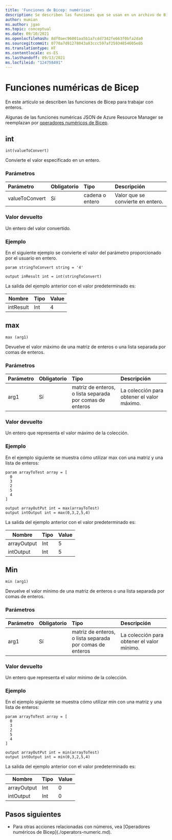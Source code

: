 ```yaml
---
title: 'Funciones de Bicep: numéricas'
description: Se describen las funciones que se usan en un archivo de Bicep para trabajar con números.
author: mumian
ms.author: jgao
ms.topic: conceptual
ms.date: 09/10/2021
ms.openlocfilehash: 8df0aec96001aa5b1a7cdd7342fe663f0bfa2da0
ms.sourcegitcommit: 0770a7d91278043a83ccc597af25934854605e8b
ms.translationtype: HT
ms.contentlocale: es-ES
ms.lasthandoff: 09/13/2021
ms.locfileid: "124758491"
---
```

# <a name="numeric-functions-for-bicep"></a>Funciones numéricas de Bicep

En este artículo se describen las funciones de Bicep para trabajar con enteros.

Algunas de las funciones numéricas JSON de Azure Resource Manager se reemplazan por [operadores numéricos de Bicep](./operators-numeric.md).

## <a name="int"></a>int

`int(valueToConvert)`

Convierte el valor especificado en un entero.

### <a name="parameters"></a>Parámetros

| Parámetro | Obligatorio | Tipo | Descripción |
|:--- |:--- |:--- |:--- |
| valueToConvert |Sí |cadena o entero |Valor que se convierte en entero. |

### <a name="return-value"></a>Valor devuelto

Un entero del valor convertido.

### <a name="example"></a>Ejemplo

En el siguiente ejemplo se convierte el valor del parámetro proporcionado por el usuario en entero.

```bicep
param stringToConvert string = '4'

output inResult int = int(stringToConvert)
```

La salida del ejemplo anterior con el valor predeterminado es:

| Nombre | Tipo | Value |
| ---- | ---- | ----- |
| intResult | Int | 4 |

## <a name="max"></a>max

`max (arg1)`

Devuelve el valor máximo de una matriz de enteros o una lista separada por comas de enteros.

### <a name="parameters"></a>Parámetros

| Parámetro | Obligatorio | Tipo | Descripción |
|:--- |:--- |:--- |:--- |
| arg1 |Sí |matriz de enteros, o lista separada por comas de enteros |La colección para obtener el valor máximo. |

### <a name="return-value"></a>Valor devuelto

Un entero que representa el valor máximo de la colección.

### <a name="example"></a>Ejemplo

En el ejemplo siguiente se muestra cómo utilizar max con una matriz y una lista de enteros:

```bicep
param arrayToTest array = [
  0
  3
  2
  5
  4
]

output arrayOutPut int = max(arrayToTest)
output intOutput int = max(0,3,2,5,4)
```

La salida del ejemplo anterior con el valor predeterminado es:

| Nombre | Tipo | Value |
| ---- | ---- | ----- |
| arrayOutput | Int | 5 |
| intOutput | Int | 5 |

## <a name="min"></a>Min

`min (arg1)`

Devuelve el valor mínimo de una matriz de enteros o una lista separada por comas de enteros.

### <a name="parameters"></a>Parámetros

| Parámetro | Obligatorio | Tipo | Descripción |
|:--- |:--- |:--- |:--- |
| arg1 |Sí |matriz de enteros, o lista separada por comas de enteros |La colección para obtener el valor mínimo. |

### <a name="return-value"></a>Valor devuelto

Un entero que representa el valor mínimo de la colección.

### <a name="example"></a>Ejemplo

En el ejemplo siguiente se muestra cómo utilizar min con una matriz y una lista de enteros:

```bicep
param arrayToTest array = [
  0
  3
  2
  5
  4
]

output arrayOutPut int = min(arrayToTest)
output intOutput int = min(0,3,2,5,4)
```

La salida del ejemplo anterior con el valor predeterminado es:

| Nombre | Tipo | Value |
| ---- | ---- | ----- |
| arrayOutput | Int | 0 |
| intOutput | Int | 0 |

## <a name="next-steps"></a>Pasos siguientes

* Para otras acciones relacionadas con números, vea \[Operadores numéricos de Bicep](./operators-numeric.md).
